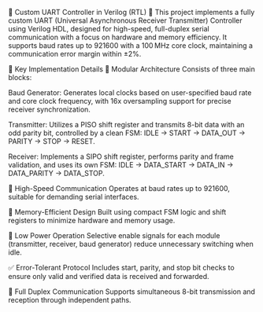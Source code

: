 🧠 Custom UART Controller in Verilog (RTL)
🚀 This project implements a fully custom UART (Universal Asynchronous Receiver Transmitter) Controller using Verilog HDL, designed for high-speed, full-duplex serial communication with a focus on hardware and memory efficiency. It supports baud rates up to 921600 with a 100 MHz core clock, maintaining a communication error margin within ±2%.

🔑 Key Implementation Details
🧱 Modular Architecture
Consists of three main blocks:

Baud Generator: Generates local clocks based on user-specified baud rate and core clock frequency, with 16x oversampling support for precise receiver synchronization.

Transmitter: Utilizes a PISO shift register and transmits 8-bit data with an odd parity bit, controlled by a clean FSM: IDLE → START → DATA_OUT → PARITY → STOP → RESET.

Receiver: Implements a SIPO shift register, performs parity and frame validation, and uses its own FSM: IDLE → DATA_START → DATA_IN → DATA_PARITY → DATA_STOP.

📶 High-Speed Communication
Operates at baud rates up to 921600, suitable for demanding serial interfaces.

💾 Memory-Efficient Design
Built using compact FSM logic and shift registers to minimize hardware and memory usage.

🔋 Low Power Operation
Selective enable signals for each module (transmitter, receiver, baud generator) reduce unnecessary switching when idle.

✅ Error-Tolerant Protocol
Includes start, parity, and stop bit checks to ensure only valid and verified data is received and forwarded.

🔄 Full Duplex Communication
Supports simultaneous 8-bit transmission and reception through independent paths.
